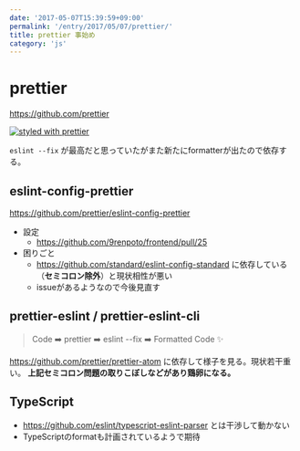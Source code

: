 ```yaml
---
date: '2017-05-07T15:39:59+09:00'
permalink: '/entry/2017/05/07/prettier/'
title: prettier 事始め
category: 'js'
---
```


# prettier

<https://github.com/prettier>

[![styled with prettier](https://img.shields.io/badge/styled_with-prettier-ff69b4.svg)](https://github.com/prettier/prettier)

`eslint --fix` が最高だと思っていたがまた新たにformatterが出たので依存する。

## eslint-config-prettier

<https://github.com/prettier/eslint-config-prettier>

- 設定
  - <https://github.com/9renpoto/frontend/pull/25>
- 困りごと
  - <https://github.com/standard/eslint-config-standard> に依存している（**セミコロン除外**）と現状相性が悪い
  - issueがあるようなので今後見直す

## prettier-eslint / prettier-eslint-cli

> Code ➡️ prettier ➡️ eslint --fix ➡️ Formatted Code ✨

<https://github.com/prettier/prettier-atom> に依存して様子を見る。現状若干重い。 **上記セミコロン問題の取りこぼしなどがあり鶏卵になる。**

## TypeScript

- <https://github.com/eslint/typescript-eslint-parser> とは干渉して動かない
- TypeScriptのformatも計画されているようで期待
